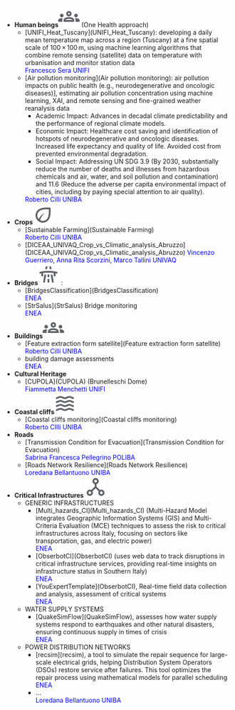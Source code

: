 <ul> 
<li><b>Human beings</b><img src="./icons/human.svg">
 (One Health approach) 
	<ul>
		<li>[UNIFI_Heat_Tuscany](UNIFI_Heat_Tuscany): developing a daily mean temperature map across a region (Tuscany) at a fine spatial scale of 100 × 100 m, using machine learning algorithms that combine remote sensing (satellite) data on temperature with urbanisation and monitor station data<br>
<span style="color:blue"> Francesco Sera UNIFI </span></li>
		<li>[Air pollution monitoring](Air pollution monitoring): air pollution impacts on public health (e.g., neurodegenerative and oncologic diseases)], estimating air pollution concentration using machine learning, XAI, and remote sensing and fine-grained weather reanalysis data 
		<ul>
				<li> Academic Impact: Advances in decadal climate predictability and the performance of regional climate models.</li>
				<li> Economic Impact: Healthcare cost saving and identification of hotspots of neurodegenerative and oncologic diseases. Increased life expectancy and quality of life. Avoided cost from prevented environmental degradation. ​</li>
				<li>Social Impact: Addressing UN SDG 3.9 (By 2030, substantially reduce the number of deaths and illnesses from hazardous chemicals and air, water, and soil pollution and contamination) and 11.6 (Reduce the adverse per capita environmental impact of cities, including by paying special attention to air quality).​</li>
   		</ul></li>
	<span style="color:blue"> Roberto Cilli UNIBA </span>
    </ul>



</li>

<li> <b>Crops</b><img src="./icons/crop.svg">
	<ul>
		<li> [Sustainable Farming](Sustainable Farming) <br>
<span style="color:blue">Roberto Cilli UNIBA </span></li>
		<li>[DICEAA_UNIVAQ_Crop_vs_Climatic_analysis_Abruzzo](DICEAA_UNIVAQ_Crop_vs_Climatic_analysis_Abruzzo)
<span style="color:blue"> Vincenzo Guerriero, Anna Rita Scorzini, Marco Tallini UNIVAQ </span></li>
	</ul></li>

<li><b>Bridges</b><img src="./icons/bridge.svg">
:
	<ul>
		<li> [BridgesClassification](BridgesClassification)<br>
		<span style="color:blue">ENEA </span></li>
		<li> [StrSalus](StrSalus) Bridge monitoring<br><span style="color:blue">ENEA</span> </li>
    </ul></li>
<li> <b>Buildings</b><img src="./icons/human.svg">
	<ul>
		<li> [Feature extraction form satellite](Feature extraction form satellite)<br>
		<span style="color:blue"> Roberto Cilli UNIBA </span></li>
		<li> building damage assessments<br>
		<span style="color:blue"> ENEA </span></li>
   </ul></li>
<li> <b>Cultural Heritage</b>
	<ul><li> [CUPOLA](CUPOLA) (Brunelleschi Dome)<br>
	<span style="color:blue">Fiammetta Menchetti UNIFI </span></li>
   </ul></li>
<li> <b>Coastal cliffs</b><img src="./icons/coast.svg">
	<ul><li> [Coastal cliffs monitoring](Coastal cliffs monitoring)<br>
	<span style="color:blue"> Roberto CIlli UNIBA </span></li>
    </ul></li>
<li> <b>Roads</b>
	<ul>
         <li>[Transmission Condition for Evacuation](Transmission Condition for Evacuation)<br>
		<span style="color:blue">Sabrina Francesca Pellegrino POLIBA<span></li>
	     <li>[Roads Network Resilience](Roads Network Resilience)<br>
		<span style="color:blue"> Loredana Bellantuono UNIBA</span></li>
    </ul></li>
<li> <b>Critical Infrastructures </b><img src="./icons/network.svg">
	<ul>
        <li> GENERIC INFRASTRUCTURES
			<ul>
				<li>[Multi_hazards_CI](Multi_hazards_CI) (Multi-Hazard Model integrates Geographic Information Systems (GIS) and Multi-Criteria Evaluation (MCE) techniques to assess the risk to critical infrastructures across Italy, focusing on sectors like transportation, gas, and electric power)<br>
<span style="color:blue"> ENEA</span></li>
				<li>[ObserbotCI](ObserbotCI) (uses web data to track disruptions in critical infrastructure services, providing real-time insights on infrastructure status in Southern
Italy) <br>
	<span style="color:blue">ENEA </span></li>
				<li>[YouExpertTemplate](ObserbotCI), Real-time field data collection and analysis, assessment of critical systems<br>
<span style="color:blue">ENEA </span></li>
			</ul></li>
		<li> WATER SUPPLY SYSTEMS
			<ul>
				<li>[QuakeSimFlow](QuakeSimFlow), assesses how water supply systems respond to earthquakes and other natural disasters, ensuring continuous supply in
times of crisis<br> <span style="color:blue"> ENEA</span> </li>
           </ul></li>
		<li>POWER DISTRIBUTION NETWORKS
			<ul> 
				<li> [recsim](recsim), a tool to simulate the repair sequence for large-scale electrical grids, helping Distribution System Operators (DSOs) restore service after failures. This tool optimizes the repair process
using mathematical models for parallel scheduling<br><span style="color:blue">ENEA</span></li>
				<li> … <br><span style="color:blue">Loredana Bellantuono UNIBA</span></li>
			</ul></li>
	</ul>
</li>

</ul>
